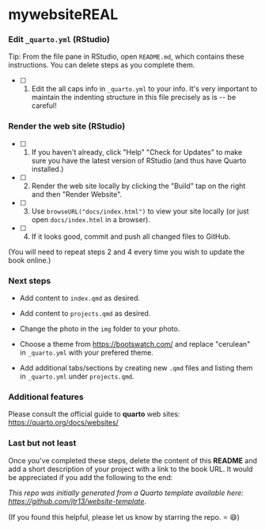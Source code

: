# mywebsiteREAL

### Edit `_quarto.yml` (RStudio)

Tip: From the file pane in RStudio, open `README.md`, which contains these instructions. You can delete steps as you complete them.

-   [ ] 1. Edit the all caps info in `_quarto.yml` to your info. It's very important to maintain the indenting structure in this file precisely as is -- be careful!

### Render the web site (RStudio)

-   [ ] 1. If you haven't already, click "Help" "Check for Updates" to make sure you have the latest version of RStudio (and thus have Quarto installed.)

-   [ ] 2. Render the web site locally by clicking the "Build" tap on the right and then "Render Website".

-   [ ] 3. Use `browseURL("docs/index.html")` to view your site locally (or just open `docs/index.html` in a browser).

-   [ ] 4. If it looks good, commit and push all changed files to GitHub.

(You will need to repeat steps 2 and 4 every time you wish to update the book online.)

### Next steps

-   Add content to `index.qmd` as desired.

-   Add content to `projects.qmd` as desired.

-   Change the photo in the `img` folder to your photo.

-   Choose a theme from <https://bootswatch.com/> and replace "cerulean" in `_quarto.yml` with your prefered theme.

-   Add additional tabs/sections by creating new `.qmd` files and listing them in `_quarto.yml` under `projects.qmd`.

### Additional features

Please consult the official guide to **quarto** web sites: <https://quarto.org/docs/websites/>

### Last but not least

Once you've completed these steps, delete the content of this **README** and add a short description of your project with a link to the book URL. It would be appreciated if you add the following to the end:

*This repo was initially generated from a Quarto template available here: https://github.com/jtr13/website-template.*

(If you found this helpful, please let us know by starring the repo. ⭐ 😄)
